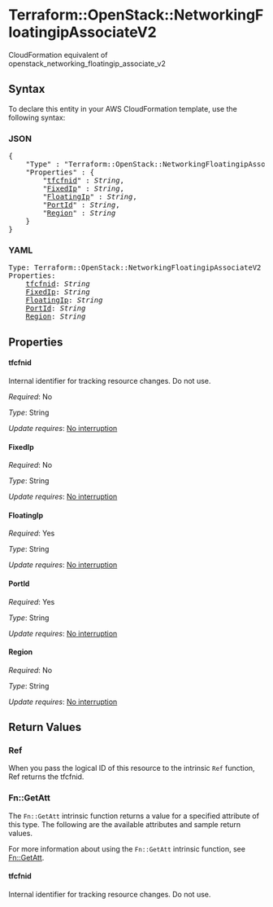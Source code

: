 # Terraform::OpenStack::NetworkingFloatingipAssociateV2

CloudFormation equivalent of openstack_networking_floatingip_associate_v2

## Syntax

To declare this entity in your AWS CloudFormation template, use the following syntax:

### JSON

<pre>
{
    "Type" : "Terraform::OpenStack::NetworkingFloatingipAssociateV2",
    "Properties" : {
        "<a href="#tfcfnid" title="tfcfnid">tfcfnid</a>" : <i>String</i>,
        "<a href="#fixedip" title="FixedIp">FixedIp</a>" : <i>String</i>,
        "<a href="#floatingip" title="FloatingIp">FloatingIp</a>" : <i>String</i>,
        "<a href="#portid" title="PortId">PortId</a>" : <i>String</i>,
        "<a href="#region" title="Region">Region</a>" : <i>String</i>
    }
}
</pre>

### YAML

<pre>
Type: Terraform::OpenStack::NetworkingFloatingipAssociateV2
Properties:
    <a href="#tfcfnid" title="tfcfnid">tfcfnid</a>: <i>String</i>
    <a href="#fixedip" title="FixedIp">FixedIp</a>: <i>String</i>
    <a href="#floatingip" title="FloatingIp">FloatingIp</a>: <i>String</i>
    <a href="#portid" title="PortId">PortId</a>: <i>String</i>
    <a href="#region" title="Region">Region</a>: <i>String</i>
</pre>

## Properties

#### tfcfnid

Internal identifier for tracking resource changes. Do not use.

_Required_: No

_Type_: String

_Update requires_: [No interruption](https://docs.aws.amazon.com/AWSCloudFormation/latest/UserGuide/using-cfn-updating-stacks-update-behaviors.html#update-no-interrupt)

#### FixedIp

_Required_: No

_Type_: String

_Update requires_: [No interruption](https://docs.aws.amazon.com/AWSCloudFormation/latest/UserGuide/using-cfn-updating-stacks-update-behaviors.html#update-no-interrupt)

#### FloatingIp

_Required_: Yes

_Type_: String

_Update requires_: [No interruption](https://docs.aws.amazon.com/AWSCloudFormation/latest/UserGuide/using-cfn-updating-stacks-update-behaviors.html#update-no-interrupt)

#### PortId

_Required_: Yes

_Type_: String

_Update requires_: [No interruption](https://docs.aws.amazon.com/AWSCloudFormation/latest/UserGuide/using-cfn-updating-stacks-update-behaviors.html#update-no-interrupt)

#### Region

_Required_: No

_Type_: String

_Update requires_: [No interruption](https://docs.aws.amazon.com/AWSCloudFormation/latest/UserGuide/using-cfn-updating-stacks-update-behaviors.html#update-no-interrupt)

## Return Values

### Ref

When you pass the logical ID of this resource to the intrinsic `Ref` function, Ref returns the tfcfnid.

### Fn::GetAtt

The `Fn::GetAtt` intrinsic function returns a value for a specified attribute of this type. The following are the available attributes and sample return values.

For more information about using the `Fn::GetAtt` intrinsic function, see [Fn::GetAtt](https://docs.aws.amazon.com/AWSCloudFormation/latest/UserGuide/intrinsic-function-reference-getatt.html).

#### tfcfnid

Internal identifier for tracking resource changes. Do not use.

